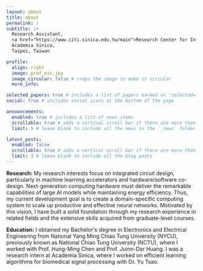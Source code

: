 ```yaml
---
layout: about
title: about
permalink: /
subtitle: |+
  Research Assistant,
  <a href="https://www.citi.sinica.edu.tw/main">Research Center for Information Technology Innovation</a>,
  Academia Sinica,
  Taipei, Taiwan

profile:
  align: right
  image: prof_pic.jpg
  image_circular: false # crops the image to make it circular
  more_info: 

selected_papers: true # includes a list of papers marked as "selected={true}"
social: true # includes social icons at the bottom of the page

announcements:
  enabled: true # includes a list of news items
  scrollable: true # adds a vertical scroll bar if there are more than 3 news items
  limit: 5 # leave blank to include all the news in the `_news` folder

latest_posts:
  enabled: false
  scrollable: true # adds a vertical scroll bar if there are more than 3 new posts items
  limit: 3 # leave blank to include all the blog posts
---
```


**Research:**  My research interests focus on integrated circuit design, particularly in machine learning accelerators and hardware/software co-design. Next-generation computing hardware must deliver the remarkable capabilities of large AI models while maintaining energy efficiency. Thus, my current development goal is to create a domain-specific computing system to scale up productive and effective neural networks. Motivated by this vision, I have built a solid foundation through my research experience in related fields and the extensive skills acquired from graduate-level courses.

**Education:**  I obtained my Bachelor's degree in Electronics and Electrical Engineering from National Yang Ming Chiao Tung University (NYCU), previously known as National Chiao Tung University (NCTU), where I worked with Prof. Hung-Ming Chen and Prof. Juinn-Dar Huang. I was a research intern at Academia Sinica, where I worked on efficient learning algorithms for biomedical signal processing with Dr. Yu Tsao.
